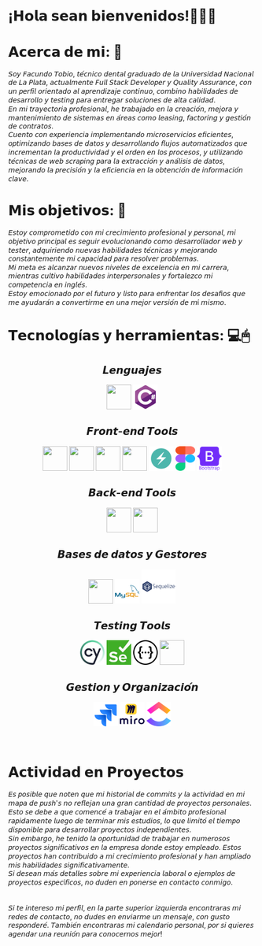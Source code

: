# ¡𝗛𝗼𝗹𝗮 𝘀𝗲𝗮𝗻 𝗯𝗶𝗲𝗻𝘃𝗲𝗻𝗶𝗱𝗼s!👨‍💻👋


# 𝗔𝗰𝗲𝗿𝗰𝗮 𝗱𝗲 𝗺𝗶:  💬

𝘚𝘰𝘺 𝘍𝘢𝘤𝘶𝘯𝘥𝘰 𝘛𝘰𝘣𝘪𝘰, 𝘵𝘦́𝘤𝘯𝘪𝘤𝘰 𝘥𝘦𝘯𝘵𝘢𝘭 𝘨𝘳𝘢𝘥𝘶𝘢𝘥𝘰 𝘥𝘦 𝘭𝘢 𝘜𝘯𝘪𝘷𝘦𝘳𝘴𝘪𝘥𝘢𝘥 𝘕𝘢𝘤𝘪𝘰𝘯𝘢𝘭 𝘥𝘦 𝘓𝘢 𝘗𝘭𝘢𝘵𝘢, 𝘢𝘤𝘵𝘶𝘢𝘭𝘮𝘦𝘯𝘵𝘦 𝘍𝘶𝘭𝘭 𝘚𝘵𝘢𝘤𝘬 𝘋𝘦𝘷𝘦𝘭𝘰𝑝𝘦𝘳 𝘺 𝘘𝘶𝘢𝘭𝘪𝘵𝘺 𝘈𝘴𝘴𝘶𝘳𝘢𝘯𝘤𝘦, 𝘤𝘰𝘯 𝘶𝘯 𝑝𝘦𝘳𝘧𝘪𝘭 𝘰𝘳𝘪𝘦𝘯𝘵𝘢𝘥𝘰 𝘢𝘭 𝘢𝑝𝘳𝘦𝘯𝘥𝘪𝘻𝘢𝘫𝘦 𝘤𝘰𝘯𝘵𝘪𝘯𝘶𝘰, 𝘤𝘰𝘮𝘣𝘪𝘯𝘰 𝘩𝘢𝘣𝘪𝘭𝘪𝘥𝘢𝘥𝘦𝘴 𝘥𝘦 𝘥𝘦𝘴𝘢𝘳𝘳𝘰𝘭𝘭𝘰 𝘺 𝘵𝘦𝘴𝘵𝘪𝘯𝘨 𝑝𝘢𝘳𝘢 𝘦𝘯𝘵𝘳𝘦𝘨𝘢𝘳 𝘴𝘰𝘭𝘶𝘤𝘪𝘰𝘯𝘦𝘴 𝘥𝘦 𝘢𝘭𝘵𝘢 𝘤𝘢𝘭𝘪𝘥𝘢𝘥.
</br>
𝘌𝘯 𝘮𝘪 𝘵𝘳𝘢𝘺𝘦𝘤𝘵𝘰𝘳𝘪𝘢 𝑝𝘳𝘰𝘧𝘦𝘴𝘪𝘰𝘯𝘢𝘭, 𝘩𝘦 𝘵𝘳𝘢𝘣𝘢𝘫𝘢𝘥𝘰 𝘦𝘯 𝘭𝘢 𝘤𝘳𝘦𝘢𝘤𝘪𝘰́𝘯, 𝘮𝘦𝘫𝘰𝘳𝘢 𝘺 𝘮𝘢𝘯𝘵𝘦𝘯𝘪𝘮𝘪𝘦𝘯𝘵𝘰 𝘥𝘦 𝘴𝘪𝘴𝘵𝘦𝘮𝘢𝘴 𝘦𝘯 𝘢́𝘳𝘦𝘢𝘴 𝘤𝘰𝘮𝘰 𝘭𝘦𝘢𝘴𝘪𝘯𝘨, 𝘧𝘢𝘤𝘵𝘰𝘳𝘪𝘯𝘨 𝘺 𝘨𝘦𝘴𝘵𝘪𝘰́𝘯 𝘥𝘦 𝘤𝘰𝘯𝘵𝘳𝘢𝘵𝘰𝘴.
</br>
𝘊𝘶𝘦𝘯𝘵𝘰 𝘤𝘰𝘯 𝘦𝘹𝑝𝘦𝘳𝘪𝘦𝘯𝘤𝘪𝘢 𝘪𝘮𝑝𝘭𝘦𝘮𝘦𝘯𝘵𝘢𝘯𝘥𝘰 𝘮𝘪𝘤𝘳𝘰𝘴𝘦𝘳𝘷𝘪𝘤𝘪𝘰𝘴 𝘦𝘧𝘪𝘤𝘪𝘦𝘯𝘵𝘦𝘴, 𝘰𝑝𝘵𝘪𝘮𝘪𝘻𝘢𝘯𝘥𝘰 𝘣𝘢𝘴𝘦𝘴 𝘥𝘦 𝘥𝘢𝘵𝘰𝘴 𝘺 𝘥𝘦𝘴𝘢𝘳𝘳𝘰𝘭𝘭𝘢𝘯𝘥𝘰 𝘧𝘭𝘶𝘫𝘰𝘴 𝘢𝘶𝘵𝘰𝘮𝘢𝘵𝘪𝘻𝘢𝘥𝘰𝘴 𝘲𝘶𝘦 𝘪𝘯𝘤𝘳𝘦𝘮𝘦𝘯𝘵𝘢𝘯 𝘭𝘢 𝑝𝘳𝘰𝘥𝘶𝘤𝘵𝘪𝘷𝘪𝘥𝘢𝘥 𝘺 𝘦𝘭 𝘰𝘳𝘥𝘦𝘯 𝘦𝘯 𝘭𝘰𝘴 𝑝𝘳𝘰𝘤𝘦𝘴𝘰𝘴, 𝘺 𝘶𝘵𝘪𝘭𝘪𝘻𝘢𝘯𝘥𝘰 𝘵𝘦́𝘤𝘯𝘪𝘤𝘢𝘴 𝘥𝘦 𝘸𝘦𝘣 𝘴𝘤𝘳𝘢𝑝𝘪𝘯𝘨 𝑝𝘢𝘳𝘢 𝘭𝘢 𝘦𝘹𝘵𝘳𝘢𝘤𝘤𝘪𝘰́𝘯 𝘺 𝘢𝘯𝘢́𝘭𝘪𝘴𝘪𝘴 𝘥𝘦 𝘥𝘢𝘵𝘰𝘴, 𝘮𝘦𝘫𝘰𝘳𝘢𝘯𝘥𝘰 𝘭𝘢 𝑝𝘳𝘦𝘤𝘪𝘴𝘪𝘰́𝘯 𝘺 𝘭𝘢 𝘦𝘧𝘪𝘤𝘪𝘦𝘯𝘤𝘪𝘢 𝘦𝘯 𝘭𝘢 𝘰𝘣𝘵𝘦𝘯𝘤𝘪𝘰́𝘯 𝘥𝘦 𝘪𝘯𝘧𝘰𝘳𝘮𝘢𝘤𝘪𝘰́𝘯 𝘤𝘭𝘢𝘷𝘦.
</br>

# 𝗠𝗶𝘀 𝗼𝗯𝗷𝗲𝘁𝗶𝘃𝗼𝘀:  🔮
𝘌𝘴𝘵𝘰𝘺 𝘤𝘰𝘮𝑝𝘳𝘰𝘮𝘦𝘵𝘪𝘥𝘰 𝘤𝘰𝘯 𝘮𝘪 𝘤𝘳𝘦𝘤𝘪𝘮𝘪𝘦𝘯𝘵𝘰 𝑝𝘳𝘰𝘧𝘦𝘴𝘪𝘰𝘯𝘢𝘭 𝘺 𝑝𝘦𝘳𝘴𝘰𝘯𝘢𝘭, 𝘮𝘪 𝘰𝘣𝘫𝘦𝘵𝘪𝘷𝘰 𝑝𝘳𝘪𝘯𝘤𝘪𝑝𝘢𝘭 𝘦𝘴 𝘴𝘦𝘨𝘶𝘪𝘳 𝘦𝘷𝘰𝘭𝘶𝘤𝘪𝘰𝘯𝘢𝘯𝘥𝘰 𝘤𝘰𝘮𝘰 𝘥𝘦𝘴𝘢𝘳𝘳𝘰𝘭𝘭𝘢𝘥𝘰𝘳 𝘸𝘦𝘣 𝘺 𝘵𝘦𝘴𝘵𝘦𝘳, 𝘢𝘥𝘲𝘶𝘪𝘳𝘪𝘦𝘯𝘥𝘰 𝘯𝘶𝘦𝘷𝘢𝘴 𝘩𝘢𝘣𝘪𝘭𝘪𝘥𝘢𝘥𝘦𝘴 𝘵𝘦́𝘤𝘯𝘪𝘤𝘢𝘴 𝘺 𝘮𝘦𝘫𝘰𝘳𝘢𝘯𝘥𝘰 𝘤𝘰𝘯𝘴𝘵𝘢𝘯𝘵𝘦𝘮𝘦𝘯𝘵𝘦 𝘮𝘪 𝘤𝘢𝑝𝘢𝘤𝘪𝘥𝘢𝘥 𝑝𝘢𝘳𝘢 𝘳𝘦𝘴𝘰𝘭𝘷𝘦𝘳 𝑝𝘳𝘰𝘣𝘭𝘦𝘮𝘢𝘴.
 </br>
𝘔𝘪 𝘮𝘦𝘵𝘢 𝘦𝘴 𝘢𝘭𝘤𝘢𝘯𝘻𝘢𝘳 𝘯𝘶𝘦𝘷𝘰𝘴 𝘯𝘪𝘷𝘦𝘭𝘦𝘴 𝘥𝘦 𝘦𝘹𝘤𝘦𝘭𝘦𝘯𝘤𝘪𝘢 𝘦𝘯 𝘮𝘪 𝘤𝘢𝘳𝘳𝘦𝘳𝘢, 𝘮𝘪𝘦𝘯𝘵𝘳𝘢𝘴 𝘤𝘶𝘭𝘵𝘪𝘷𝘰 𝘩𝘢𝘣𝘪𝘭𝘪𝘥𝘢𝘥𝘦𝘴 𝘪𝘯𝘵𝘦𝘳𝑝𝘦𝘳𝘴𝘰𝘯𝘢𝘭𝘦𝘴 𝘺 𝘧𝘰𝘳𝘵𝘢𝘭𝘦𝘻𝘤𝘰 𝘮𝘪 𝘤𝘰𝘮𝑝𝘦𝘵𝘦𝘯𝘤𝘪𝘢 𝘦𝘯 𝘪𝘯𝘨𝘭𝘦́𝘴.
 </br>
𝘌𝘴𝘵𝘰𝘺 𝘦𝘮𝘰𝘤𝘪𝘰𝘯𝘢𝘥𝘰 𝑝𝘰𝘳 𝘦𝘭 𝘧𝘶𝘵𝘶𝘳𝘰 𝘺 𝘭𝘪𝘴𝘵𝘰 𝑝𝘢𝘳𝘢 𝘦𝘯𝘧𝘳𝘦𝘯𝘵𝘢𝘳 𝘭𝘰𝘴 𝘥𝘦𝘴𝘢𝘧í𝘰𝘴 𝘲𝘶𝘦 𝘮𝘦 𝘢𝘺𝘶𝘥𝘢𝘳𝘢́𝘯 𝘢 𝘤𝘰𝘯𝘷𝘦𝘳𝘵𝘪𝘳𝘮𝘦 𝘦𝘯 𝘶𝘯𝘢 𝘮𝘦𝘫𝘰𝘳 𝘷𝘦𝘳𝘴𝘪𝘰́𝘯 𝘥𝘦 𝘮í 𝘮𝘪𝘴𝘮𝘰.

# 𝗧𝗲𝗰𝗻𝗼𝗹𝗼𝗴í𝗮𝘀 𝘆 𝗵𝗲𝗿𝗿𝗮𝗺𝗶𝗲𝗻𝘁𝗮𝘀: 💻🖱

<h2 align="center">𝙇𝙚𝙣𝙜𝙪𝙖𝙟𝙚𝙨</h2>
<div class="image-container" align="center" >
<a ><img src="https://github.com/Facundotobio/Facundotobio/assets/109319944/71de8592-9798-4fe5-a8c6-356adf2120fe" width="50" height="50"/> </a>
<a><img src="https://raw.githubusercontent.com/devicons/devicon/master/icons/csharp/csharp-original.svg"  width="50" height="50"/> </a>
</div>

<h2 align="center"> 𝙁𝙧𝙤𝙣𝙩-𝙚𝙣𝙙 𝙏𝙤𝙤𝙡𝙨</h2>
<div align="center">
<a><img src="https://github.com/Facundotobio/Facundotobio/assets/109319944/80550929-9024-4e8b-a048-29e671d7095c"  width="50" height="50"/> </a>
<a><img src="https://github.com/Facundotobio/Facundotobio/assets/109319944/a0f9128c-b352-43fb-b8fe-4bee305fb247"  width="50" height="50"/> </a>
<a><img src="https://github.com/Facundotobio/Facundotobio/assets/109319944/38d4dd66-fe1c-4e73-8400-e560e11f0359"  width="50" height="50"/> </a>
<a><img src="https://github.com/Facundotobio/Facundotobio/assets/109319944/7653ad66-31e0-4fde-a8db-af5577acb7d3"  width="50" height="50"/> </a>
<a><img  src="./chackraUI.png" width="50" height="50" /> </a>
<a><img  src="./figma.png" width="40" height="50"/> </a>
<a><img src="https://raw.githubusercontent.com/devicons/devicon/master/icons/bootstrap/bootstrap-plain-wordmark.svg" width="50" height="50"/> </a>
</div>

<h2 align="center"> 𝘽𝙖𝙘𝙠-𝙚𝙣𝙙 𝙏𝙤𝙤𝙡𝙨</h2>
<div align="center">
<a><img src="https://github.com/Facundotobio/Facundotobio/assets/109319944/2cba8b15-82c2-465a-a8cc-13ecc3a3cb61" width="50" height="50"/> </a>
<a><img src="https://github.com/Facundotobio/Facundotobio/assets/109319944/acbdbad7-afe3-408b-9a66-392334194dfe"  width="50" height="50"/> </a>

</div>

<h2 align="center"> 𝘽𝙖𝙨𝙚𝙨 𝙙𝙚 𝙙𝙖𝙩𝙤𝙨 𝙮 𝙂𝙚𝙨𝙩𝙤𝙧𝙚𝙨</h2>
<div align="center">
<a><img src="https://github.com/Facundotobio/Facundotobio/assets/109319944/d9acd696-1176-4f86-b02d-f3abb86b775e"  width="50" height="50"/> </a>
<a><img src="https://raw.githubusercontent.com/devicons/devicon/master/icons/mysql/mysql-original-wordmark.svg"  width="50" height="50"/> </a>
<a><img src="./Sequelize.webp"  width="70" height="70"/> </a>
</div>

<h2 align="center">𝙏𝙚𝙨𝙩𝙞𝙣𝙜 𝙏𝙤𝙤𝙡𝙨</h2>
<div align="center" >
<a ><img src="./cypressLogo.png" width="50" height="50"/> </a>
<a><img src="./selenium.jpg" width="50" height="50"/> </a>
<a><img src="./swagger.svg" width="50" height="50"/> </a>
<a><img src="https://github.com/Facundotobio/Facundotobio/assets/109319944/6f1929aa-16fd-4a28-bdb3-376e8ece558b"  width="50" height="50"/> </a>
</div>

<h2 align="center">𝙂𝙚𝙨𝙩𝙞𝙤𝙣 𝙮 𝙊𝙧𝙜𝙖𝙣𝙞𝙯𝙖𝙘𝙞𝙤́𝙣</h2>
<div class="image-container" align="center" >
<a ><img src="./jira.svg" width="50" height="50"/> </a>
<a><img src="./miro.svg" width="50" height="50"/> </a>
<a><img src="/ClickUp.png"  width="50" height="50"/> </a>
</div>

<br />
<br />

# 𝗔𝗰𝘁𝗶𝘃𝗶𝗱𝗮𝗱 𝗲𝗻 𝗣𝗿𝗼𝘆𝗲𝗰𝘁𝗼𝘀

𝘌𝘴 𝑝𝘰𝘴𝘪𝘣𝘭𝘦 𝘲𝘶𝘦 𝘯𝘰𝘵𝘦𝘯 𝘲𝘶𝘦 𝘮𝘪 𝘩𝘪𝘴𝘵𝘰𝘳𝘪𝘢𝘭 𝘥𝘦 𝘤𝘰𝘮𝘮𝘪𝘵𝘴 𝘺 𝘭𝘢 𝘢𝘤𝘵𝘪𝘷𝘪𝘥𝘢𝘥 𝘦𝘯 𝘮𝘪 𝘮𝘢𝑝𝘢 𝘥𝘦 𝑝𝘶𝘴𝘩'𝘴 𝘯𝘰 𝘳𝘦𝘧𝘭𝘦𝘫𝘢𝘯 𝘶𝘯𝘢 𝘨𝘳𝘢𝘯 𝘤𝘢𝘯𝘵𝘪𝘥𝘢𝘥 𝘥𝘦 𝑝𝘳𝘰𝘺𝘦𝘤𝘵𝘰𝘴 𝑝𝘦𝘳𝘴𝘰𝘯𝘢𝘭𝘦𝘴. 𝘌𝘴𝘵𝘰 𝘴𝘦 𝘥𝘦𝘣𝘦 𝘢 𝘲𝘶𝘦 𝘤𝘰𝘮𝘦𝘯𝘤𝘦́ 𝘢 𝘵𝘳𝘢𝘣𝘢𝘫𝘢𝘳 𝘦𝘯 𝘦𝘭 𝘢́𝘮𝘣𝘪𝘵𝘰 𝑝𝘳𝘰𝘧𝘦𝘴𝘪𝘰𝘯𝘢𝘭 𝘳𝘢𝑝𝘪𝘥𝘢𝘮𝘦𝘯𝘵𝘦 𝘭𝘶𝘦𝘨𝘰 𝘥𝘦 𝘵𝘦𝘳𝘮𝘪𝘯𝘢𝘳 𝘮𝘪𝘴 𝘦𝘴𝘵𝘶𝘥𝘪𝘰𝘴, 𝘭𝘰 𝘲𝘶𝘦 𝘭𝘪𝘮𝘪𝘵𝘰́ 𝘦𝘭 𝘵𝘪𝘦𝘮𝑝𝘰 𝘥𝘪𝘴𝑝𝘰𝘯𝘪𝘣𝘭𝘦 𝑝𝘢𝘳𝘢 𝘥𝘦𝘴𝘢𝘳𝘳𝘰𝘭𝘭𝘢𝘳 𝑝𝘳𝘰𝘺𝘦𝘤𝘵𝘰𝘴 𝘪𝘯𝘥𝘦𝑝𝘦𝘯𝘥𝘪𝘦𝘯𝘵𝘦𝘴.
<br />
𝘚𝘪𝘯 𝘦𝘮𝘣𝘢𝘳𝘨𝘰, 𝘩𝘦 𝘵𝘦𝘯𝘪𝘥𝘰 𝘭𝘢 𝘰𝑝𝘰𝘳𝘵𝘶𝘯𝘪𝘥𝘢𝘥 𝘥𝘦 𝘵𝘳𝘢𝘣𝘢𝘫𝘢𝘳 𝘦𝘯 𝘯𝘶𝘮𝘦𝘳𝘰𝘴𝘰𝘴 𝑝𝘳𝘰𝘺𝘦𝘤𝘵𝘰𝘴 𝘴𝘪𝘨𝘯𝘪𝘧𝘪𝘤𝘢𝘵𝘪𝘷𝘰𝘴 𝘦𝘯 𝘭𝘢 𝘦𝘮𝑝𝘳𝘦𝘴𝘢 𝘥𝘰𝘯𝘥𝘦 𝘦𝘴𝘵𝘰𝘺 𝘦𝘮𝑝𝘭𝘦𝘢𝘥𝘰. 𝘌𝘴𝘵𝘰𝘴 𝑝𝘳𝘰𝘺𝘦𝘤𝘵𝘰𝘴 𝘩𝘢𝘯 𝘤𝘰𝘯𝘵𝘳𝘪𝘣𝘶𝘪𝘥𝘰 𝘢 𝘮𝘪 𝘤𝘳𝘦𝘤𝘪𝘮𝘪𝘦𝘯𝘵𝘰 𝑝𝘳𝘰𝘧𝘦𝘴𝘪𝘰𝘯𝘢𝘭 𝘺 𝘩𝘢𝘯 𝘢𝘮𝑝𝘭𝘪𝘢𝘥𝘰 𝘮𝘪𝘴 𝘩𝘢𝘣𝘪𝘭𝘪𝘥𝘢𝘥𝘦𝘴 𝘴𝘪𝘨𝘯𝘪𝘧𝘪𝘤𝘢𝘵𝘪𝘷𝘢𝘮𝘦𝘯𝘵𝘦.
<br />
𝘚𝘪 𝘥𝘦𝘴𝘦𝘢𝘯 𝘮𝘢́𝘴 𝘥𝘦𝘵𝘢𝘭𝘭𝘦𝘴 𝘴𝘰𝘣𝘳𝘦 𝘮𝘪 𝘦𝘹𝑝𝘦𝘳𝘪𝘦𝘯𝘤𝘪𝘢 𝘭𝘢𝘣𝘰𝘳𝘢𝘭 𝘰 𝘦𝘫𝘦𝘮𝑝𝘭𝘰𝘴 𝘥𝘦 𝑝𝘳𝘰𝘺𝘦𝘤𝘵𝘰𝘴 𝘦𝘴𝑝𝘦𝘤í𝘧𝘪𝘤𝘰𝘴, 𝘯𝘰 𝘥𝘶𝘥𝘦𝘯 𝘦𝘯 𝑝𝘰𝘯𝘦𝘳𝘴𝘦 𝘦𝘯 𝘤𝘰𝘯𝘵𝘢𝘤𝘵𝘰 𝘤𝘰𝘯𝘮𝘪𝘨𝘰.
<br />
<br />
<br />
𝘚𝘪 𝘵𝘦 𝘪𝘯𝘵𝘦𝘳𝘦𝘴𝘰 𝘮𝘪 𝑝𝘦𝘳𝘧𝘪𝘭, 𝘦𝘯 𝘭𝘢 𝑝𝘢𝘳𝘵𝘦 𝘴𝘶𝑝𝘦𝘳𝘪𝘰𝘳 𝘪𝘻𝘲𝘶𝘪𝘦𝘳𝘥𝘢 𝘦𝘯𝘤𝘰𝘯𝘵𝘳𝘢𝘳𝘢𝘴 𝘮𝘪 𝘳𝘦𝘥𝘦𝘴 𝘥𝘦 𝘤𝘰𝘯𝘵𝘢𝘤𝘵𝘰, 𝘯𝘰 𝘥𝘶𝘥𝘦𝘴 𝘦𝘯 𝘦𝘯𝘷𝘪𝘢𝘳𝘮𝘦 𝘶𝘯 𝘮𝘦𝘯𝘴𝘢𝘫𝘦, 𝘤𝘰𝘯 𝘨𝘶𝘴𝘵𝘰 𝘳𝘦𝘴𝑝𝘰𝘯𝘥𝘦𝘳𝘦́.
𝘛𝘢𝘮𝘣𝘪𝘦́𝘯 𝘦𝘯𝘤𝘰𝘯𝘵𝘳𝘢𝘳𝘢𝘴 𝘮𝘪 𝘤𝘢𝘭𝘦𝘯𝘥𝘢𝘳𝘪𝘰 𝑝𝘦𝘳𝘴𝘰𝘯𝘢𝘭, 𝑝𝘰𝘳 𝘴𝘪 𝘲𝘶𝘪𝘦𝘳𝘦𝘴 𝘢𝘨𝘦𝘯𝘥𝘢𝘳 𝘶𝘯𝘢 𝘳𝘦𝘶𝘯𝘪𝘰́𝘯 𝑝𝘢𝘳𝘢 𝘤𝘰𝘯𝘰𝘤𝘦𝘳𝘯𝘰𝘴 𝘮𝘦𝘫𝘰𝘳!